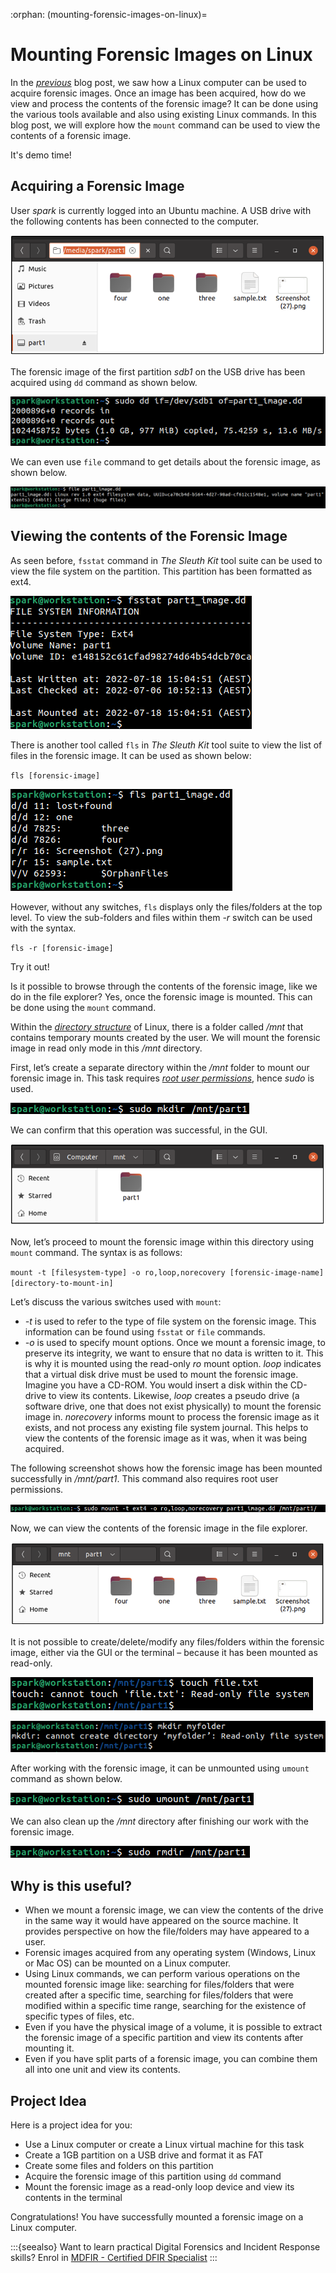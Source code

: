 :orphan:
(mounting-forensic-images-on-linux)=

# Mounting Forensic Images on Linux

In the _[previous](acquiring-a-forensic-image-on-linux)_ blog post, we saw how a Linux computer can be used to acquire forensic images. Once an image has been acquired, how do we view and process the contents of the forensic image? It can be done using the various tools available and also using existing Linux commands. In this blog post, we will explore how the `mount` command can be used to view the contents of a forensic image.

It's demo time!

## Acquiring a Forensic Image

User _spark_ is currently logged into an Ubuntu machine. A USB drive with the following contents has been connected to the computer.

![mounting forensic images](images/mnt-img-1.png)

The forensic image of the first partition _sdb1_ on the USB drive has been acquired using `dd` command as shown below.

![mounting forensic images](images/mnt-img-2.png)

We can even use `file` command to get details about the forensic image, as shown below.

![mounting forensic images](images/mnt-img-3.png)

## Viewing the contents of the Forensic Image

As seen before, `fsstat` command in _The Sleuth Kit_ tool suite can be used to view the file system on the partition. This partition has been formatted as ext4.

![mounting forensic images](images/mnt-img-4.png)

There is another tool called `fls` in _The Sleuth Kit_ tool suite to view the list of files in the forensic image. It can be used as shown below:

`fls [forensic-image]`

![mounting forensic images](images/mnt-img-5.png)

However, without any switches, `fls` displays only the files/folders at the top level. To view the sub-folders and files within them _-r_ switch can be used with the syntax.

`fls -r [forensic-image]`

Try it out!

Is it possible to browse through the contents of the forensic image, like we do in the file explorer? Yes, once the forensic image is mounted. This can be done using the `mount` command.

Within the _[directory structure](linux-command-line-101-basic-file-and-directory-operations)_ of Linux, there is a folder called _/mnt_ that contains temporary mounts created by the user. We will mount the forensic image in read only mode in this _/mnt_ directory.

First, let’s create a separate directory within the _/mnt_ folder to mount our forensic image in. This task requires _[root user permissions](root-login-vs-sudo)_, hence _sudo_ is used.

![mounting forensic images](images/mnt-img-6.png)

We can confirm that this operation was successful, in the GUI.

![mounting forensic images](images/mnt-img-7.png)

Now, let’s proceed to mount the forensic image within this directory using `mount` command. The syntax is as follows:

`mount -t [filesystem-type] -o ro,loop,norecovery [forensic-image-name] [directory-to-mount-in]`

Let’s discuss the various switches used with `mount`:

- _-t_ is used to refer to the type of file system on the forensic image. This information can be found using `fsstat` or `file` commands.
- _-o_ is used to specify mount options.
  Once we mount a forensic image, to preserve its integrity, we want to ensure that no data is written to it. This is why it is mounted using the read-only _ro_ mount option.
  _loop_ indicates that a virtual disk drive must be used to mount the forensic image. Imagine you have a CD-ROM. You would insert a disk within the CD-drive to view its contents. Likewise, _loop_ creates a pseudo drive (a software drive, one that does not exist physically) to mount the forensic image in.
  _norecovery_ informs mount to process the forensic image as it exists, and not process any existing file system journal. This helps to view the contents of the forensic image as it was, when it was being acquired.

The following screenshot shows how the forensic image has been mounted successfully in _/mnt/part1_. This command also requires root user permissions.

![mounting forensic images](images/mnt-img-8.png)

Now, we can view the contents of the forensic image in the file explorer.

![mounting forensic images](images/mnt-img-9.png)

It is not possible to create/delete/modify any files/folders within the forensic image, either via the GUI or the terminal – because it has been mounted as read-only.

![mounting forensic images](images/mnt-img-10.png)

![mounting forensic images](images/mnt-img-11.png)

After working with the forensic image, it can be unmounted using `umount` command as shown below.

![mounting forensic images](images/mnt-img-12.png)

We can also clean up the _/mnt_ directory after finishing our work with the forensic image.

![mounting forensic images](images/mnt-img-13.png)

## Why is this useful?

- When we mount a forensic image, we can view the contents of the drive in the same way it would have appeared on the source machine. It provides perspective on how the file/folders may have appeared to a user.
- Forensic images acquired from any operating system (Windows, Linux or Mac OS) can be mounted on a Linux computer.
- Using Linux commands, we can perform various operations on the mounted forensic image like: searching for files/folders that were created after a specific time, searching for files/folders that were modified within a specific time range, searching for the existence of specific types of files, etc.
- Even if you have the physical image of a volume, it is possible to extract the forensic image of a specific partition and view its contents after mounting it.
- Even if you have split parts of a forensic image, you can combine them all into one unit and view its contents.

## Project Idea

Here is a project idea for you:

- Use a Linux computer or create a Linux virtual machine for this task
- Create a 1GB partition on a USB drive and format it as FAT
- Create some files and folders on this partition
- Acquire the forensic image of this partition using `dd` command
- Mount the forensic image as a read-only loop device and view its contents in the terminal

Congratulations! You have successfully mounted a forensic image on a Linux computer.

:::{seealso}
Want to learn practical Digital Forensics and Incident Response skills? Enrol in [MDFIR - Certified DFIR Specialist](https://www.mosse-institute.com/certifications/mdfir-certified-dfir-specialist.html)
:::
